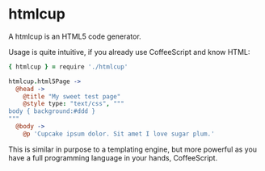 htmlcup
=======

A htmlcup is an HTML5 code generator.

Usage is quite intuitive, if you already use CoffeeScript and know HTML:

````coffeescript
{ htmlcup } = require './htmlcup'

htmlcup.html5Page ->
  @head ->
    @title "My sweet test page"
    @style type: "text/css", """
body { background:#ddd }
"""
  @body ->
    @p 'Cupcake ipsum dolor. Sit amet I love sugar plum.'
````

This is similar in purpose to a templating engine, but more powerful as you have a full programming language in your hands, CoffeeScript.
